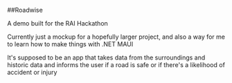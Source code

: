 ##Roadwise

A demo built for the RAI Hackathon

Currently just a mockup for a hopefully larger project, and also a way for me to learn how to make things with .NET MAUI

It's supposed to be an app that takes data from the surroundings and historic data and informs the user if a road is safe or if there's a likelihood of accident or injury
